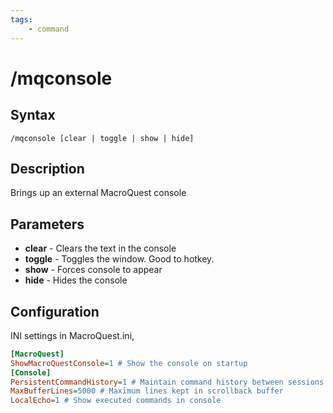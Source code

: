 ```yaml
---
tags:
    - command
---
```

# /mqconsole

## Syntax

```eqcommand
/mqconsole [clear | toggle | show | hide]
```

## Description

Brings up an external MacroQuest console 

## Parameters

- **clear** - Clears the text in the console
- **toggle** - Toggles the window. Good to hotkey.
- **show** - Forces console to appear
- **hide** - Hides the console

## Configuration

INI settings in MacroQuest.ini,
```ini
[MacroQuest]
ShowMacroQuestConsole=1 # Show the console on startup
[Console]
PersistentCommandHistory=1 # Maintain command history between sessions
MaxBufferLines=5000 # Maximum lines kept in scrollback buffer
LocalEcho=1 # Show executed commands in console
```